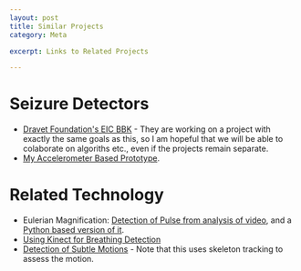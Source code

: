 ```yaml
---
layout: post
title: Similar Projects
category: Meta

excerpt: Links to Related Projects

---
```


# Seizure Detectors
* [Dravet Foundation's EIC BBK](http://www.eicbbk.org/programa-deteccion-nocturna-de-crisis-epilepticas) - They are working on a project with exactly the same goals as this, so I am hopeful that we will be able to colaborate on algoriths etc., even if the projects remain separate.
* [My Accelerometer Based Prototype](https://github.com/jones139/OpenSeizureDetector/tree/master/accelerometer_version).


# Related Technology
* Eulerian Magnification: [Detection of Pulse from analysis of video](http://people.csail.mit.edu/mrub/vidmag/), and a [Python based version of it](https://github.com/brycedrennan/eulerian-magnification).
* [Using Kinect for Breathing Detection](http://www.researchgate.net/publication/234027883_A_real-time_respiratory_motion_monitoring_system_using_KINECT_proof_of_concept/file/9fcfd50e611dc333cf.pdf&ei=hpjAUuGZK5CrhAeDrYDoDA&usg=AFQjCNEr9vyx_PY3eYLh1IiRAkccpWblzw&sig2=vttcZbcYcO82V8mYCwtDDA&bvm=bv.58187178,d.ZG4)
* [Detection of Subtle Motions](http://people.ict.usc.edu/~suma/papers/burba-ambit2012.pdf) - Note that this uses skeleton tracking to assess the motion.


